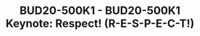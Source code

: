 ---
categories:
- bud20
description: Free, open source software is mainly founded on legal tools, like copyright,
  licenses. From a lawyer's perspective, that means "compliance". But I want to extend
  the concept of compliance, by outlining that complying with the rules means *respect*
  for other people's work and interest. With the paradigm shifting, with more and
  more workloads happening on the cloud, this is all the more a crucial point, needing
  respect, besides compliance.
image:
  featured: 'true'
  path: https://static.linaro.org/connect/bud20/images/BUD20-500K1.png
session_id: BUD20-500K1
session_speakers:
- speaker_bio: Lawyer, with 25 years' experience in IT, Carlo has been involved in
    top class actions and litigation revolving around free and open source. Has been
    for more than 10 years General Counsel (external) to the Free Software Foundation
    Europe. Now he's serving in the IP&Open Source Advisory team at UNTIL (UN Initiative),
    is a partner of Open Chain, and a member of the legal team of the FSFE, as well
    as of the Legal Network (world largest, non partizan forum discussing Free and
    open source software).
  speaker_company: Array
  speaker_image: http://avatars.sched.co/f/18/10468627/avatar.jpg.320x320px.jpg?6af
  speaker_name: Carlo Piana
  speaker_position: Partner
  speaker_role: attendee, speaker
session_track: Open Source Development
tag: session
tags: Open Source Development
title: 'BUD20-500K1 - BUD20-500K1 Keynote: Respect! (R-E-S-P-E-C-T!)'
---